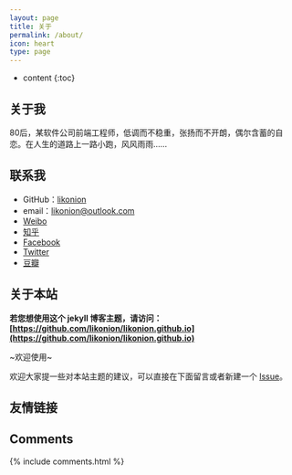 ```yaml
---
layout: page
title: 关于
permalink: /about/
icon: heart
type: page
---
```


* content
{:toc}

## 关于我

80后，某软件公司前端工程师，低调而不稳重，张扬而不开朗，偶尔含蓄的自恋。在人生的道路上一路小跑，风风雨雨……



## 联系我

* GitHub：[likonion](https://github.com/likonion)
* email：likonion@outlook.com
* [Weibo](http://weibo.com/312397481)
* [知乎](https://www.zhihu.com/people/likonion)
* [Facebook](https://www.facebook.com/likonion)
* [Twitter](https://twitter.com/likonion)
* [豆瓣](https://www.douban.com/people/46151533/)

## 关于本站

**若您想使用这个 jekyll 博客主题，请访问：[https://github.com/likonion/likonion.github.io](https://github.com/likonion/likonion.github.io)**

~欢迎使用~

欢迎大家提一些对本站主题的建议，可以直接在下面留言或者新建一个 [Issue](https://github.com/likonion/likonion.github.io/issues)。





## 友情链接



## Comments

{% include comments.html %}


